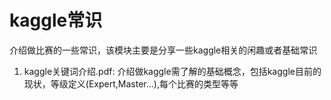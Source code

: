 
# kaggle常识

介绍做比赛的一些常识，该模块主要是分享一些kaggle相关的闲趣或者基础常识

1. kaggle关键词介绍.pdf: 介绍做kaggle需了解的基础概念，包括kaggle目前的现状，等级定义(Expert,Master...),每个比赛的类型等等
